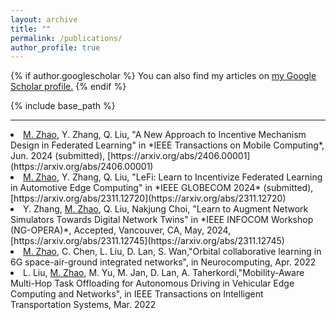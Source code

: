 ```yaml
---
layout: archive
title: ""
permalink: /publications/
author_profile: true
---
```


{% if author.googlescholar %}
  You can also find my articles on <u><a href="https://scholar.google.com/citations?user=VdsvDfUAAAAJ&hl=zh-CN">my Google Scholar profile</a>.</u>
{% endif %}

{% include base_path %}

<!-- {% for post in site.publications reversed %}
  {% include archive-single.html %}
{% endfor %} -->

------

<script>
  function formatList() {
    let lis = document.getElementsByTagName("li");
    for (let i = 0; i < lis.length; i++) {
      let oldHTML = lis[i].innerHTML;
      lis[i].innerHTML = (i + 1) + ". " + oldHTML.replace(/^\d+\. /, "");
    }
  }
  window.onload = formatList;
</script>

<li><u>M. Zhao</u>, Y. Zhang, Q. Liu, "A New Approach to Incentive Mechanism Design in Federated Learning" in *IEEE Transactions on Mobile Computing*, Jun. 2024 (submitted), [https://arxiv.org/abs/2406.00001](https://arxiv.org/abs/2406.00001)</li>
<li><u>M. Zhao</u>, Y. Zhang, Q. Liu, "LeFi: Learn to Incentivize Federated Learning in Automotive Edge Computing" in *IEEE GLOBECOM 2024* (submitted), [https://arxiv.org/abs/2311.12720](https://arxiv.org/abs/2311.12720)</li>
<li>Y. Zhang, <u>M. Zhao</u>, Q. Liu, Nakjung Choi, "Learn to Augment Network Simulators Towards Digital Network Twins" in *IEEE INFOCOM Workshop (NG-OPERA)*, Accepted, Vancouver, CA, May, 2024, [https://arxiv.org/abs/2311.12745](https://arxiv.org/abs/2311.12745)</li>
<li><u>M. Zhao</u>, C. Chen, L. Liu, D. Lan, S. Wan,"Orbital collaborative learning in 6G space-air-ground integrated networks", in Neurocomputing, Apr. 2022</li>
<li>L. Liu, <u>M. Zhao</u>, M. Yu, M. Jan, D. Lan, A. Taherkordi,"Mobility-Aware Multi-Hop Task Offloading for Autonomous Driving in Vehicular Edge Computing and Networks", in IEEE Transactions on Intelligent Transportation Systems, Mar. 2022</li>
